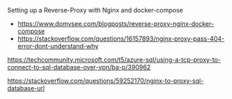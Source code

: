 Setting up a Reverse-Proxy with Nginx and docker-compose
 - https://www.domysee.com/blogposts/reverse-proxy-nginx-docker-compose
 - https://stackoverflow.com/questions/16157893/nginx-proxy-pass-404-error-dont-understand-why


https://techcommunity.microsoft.com/t5/azure-sql/using-a-tcp-proxy-to-connect-to-sql-database-over-vpn/ba-p/390962

https://stackoverflow.com/questions/59252170/nginx-to-proxy-sql-database-url


